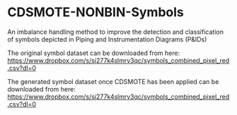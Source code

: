 # CDSMOTE-NONBIN-Symbols

An imbalance handling method to improve the detection and classification of symbols depicted in Piping and Instrumentation Diagrams (P&amp;IDs)

The original symbol dataset can be downloaded from here:
https://www.dropbox.com/s/sj277k4slmrv3qc/symbols_combined_pixel_red.csv?dl=0

The generated symbol dataset once CDSMOTE has been applied can be downloaded from here:
https://www.dropbox.com/s/sj277k4slmrv3qc/symbols_combined_pixel_red.csv?dl=0
